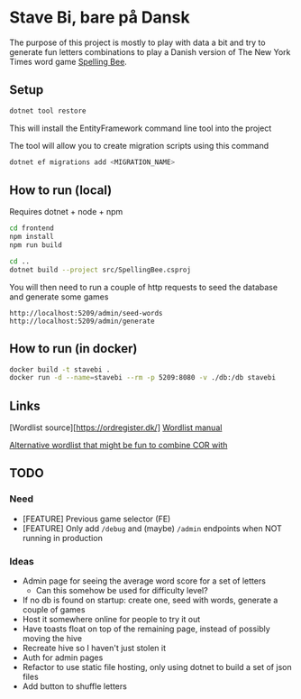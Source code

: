 # Stave Bi, bare på Dansk

The purpose of this project is mostly to play with data a bit and try to generate fun letters combinations to play a Danish version of The New York Times word game [Spelling Bee](https://www.nytimes.com/puzzles/spelling-bee).

## Setup

```sh
dotnet tool restore
```

This will install the EntityFramework command line tool into the project

The tool will allow you to create migration scripts using this command
```sh
dotnet ef migrations add <MIGRATION_NAME>
```

## How to run (local)

Requires dotnet + node + npm

```sh
cd frontend
npm install
npm run build

cd ..
dotnet build --project src/SpellingBee.csproj
```

You will then need to run a couple of http requests to seed the database and generate some games

```log
http://localhost:5209/admin/seed-words
http://localhost:5209/admin/generate
```


## How to run (in docker)

```sh
docker build -t stavebi .
docker run -d --name=stavebi --rm -p 5209:8080 -v ./db:/db stavebi
```


## Links

[Wordlist source][https://ordregister.dk/]
[Wordlist manual](https://ordregister.dk/doc/COR.html)

[Alternative wordlist that might be fun to combine COR with](https://korpus.dsl.dk/resources/licences/dsl-open.html)


## TODO

### Need

- [FEATURE] Previous game selector (FE)
- [FEATURE] Only add `/debug` and (maybe) `/admin` endpoints when NOT running in production

### Ideas

- Admin page for seeing the average word score for a set of letters
  * Can this somehow be used for difficulty level?
- If no db is found on startup: create one, seed with words, generate a couple of games
- Host it somewhere online for people to try it out
- Have toasts float on top of the remaining page, instead of possibly moving the hive
- Recreate hive so I haven't just stolen it
- Auth for admin pages
- Refactor to use static file hosting, only using dotnet to build a set of json files
- Add button to shuffle letters
